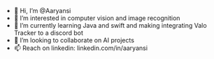 - 👋 Hi, I’m @Aaryansi
- 👀 I’m interested in computer vision and image recognition
- 🌱 I’m currently learning Java and swift and making integrating Valo Tracker to a discord bot
- 💞️ I’m looking to collaborate on AI projects
- 📫 Reach on linkedin: linkedin.com/in/aaryansi

